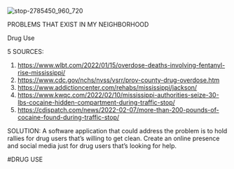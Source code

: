 ![stop-2785450_960_720](https://user-images.githubusercontent.com/97463503/161654779-5c929da8-473d-49d9-8240-728f8e6c9d18.jpg)

PROBLEMS THAT EXIST IN MY NEIGHBORHOOD

Drug Use

5 SOURCES:
1. https://www.wlbt.com/2022/01/15/overdose-deaths-involving-fentanyl-rise-mississippi/ 
2. https://www.cdc.gov/nchs/nvss/vsrr/prov-county-drug-overdose.htm  
3. https://www.addictioncenter.com/rehabs/mississippi/jackson/ 
4. https://www.kwqc.com/2022/02/10/mississippi-authorities-seize-30-lbs-cocaine-hidden-compartment-during-traffic-stop/ 
5. https://cdispatch.com/news/2022-02-07/more-than-200-pounds-of-cocaine-found-during-traffic-stop/

SOLUTION:
A software application that could address the problem is to hold rallies for drug users that’s willing to get clean. Create an online presence and social media just for drug users that’s looking for help. 





#DRUG USE
